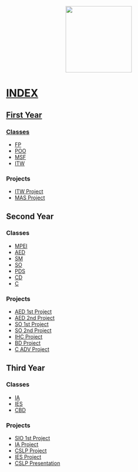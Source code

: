 <div align="center">
  <a href="https://github.com/AlexandreCotorobai">
  <img height="180em" src="https://github-readme-stats-gsjs-paksl8lxw-alexandrecotorobai.vercel.app/api/?username=AlexandreCotorobai&show_icons=true&theme=transparent&include_all_commits=true&count_private=true"/>
</div>


# INDEX

## First Year

### Classes
* [FP](https://github.com/AlexandreCotorobai/FP)
* [POO](https://github.com/AlexandreCotorobai/POO)
* [MSF](https://github.com/AlexandreCotorobai/MSF)
* [ITW](https://github.com/AlexandreCotorobai/ITW)

### Projects
* [ITW Project](https://github.com/AlexandreCotorobai/ITW_project-formula1)
* [MAS Project](https://github.com/AlexandreCotorobai/GrabnEat)


## Second Year
### Classes
* [MPEI](https://github.com/AlexandreCotorobai/MPEI)
* [AED](https://github.com/AlexandreCotorobai/AED)
* [SM](https://github.com/AlexandreCotorobai/SM)
* [SO](https://github.com/AlexandreCotorobai/SO)
* [PDS](https://github.com/AlexandreCotorobai/PDS)
* [CD](https://github.com/AlexandreCotorobai/CD)
* [C](https://github.com/AlexandreCotorobai/C)


### Projects
* [AED 1st Project](https://github.com/AlexandreCotorobai/AED_project)
* [AED 2nd Project](https://github.com/AlexandreCotorobai/AED_project2)
* [SO 1st Project](https://github.com/AlexandreCotorobai/SO_project)
* [SO 2nd Project](https://github.com/AlexandreCotorobai/SO_project2)
* [IHC Project](https://github.com/AlexandreCotorobai/IHC_Project)
* [BD Project](https://github.com/AlexandreCotorobai/AnimeDB)
* [C ADV Project](https://github.com/AlexandreCotorobai/C_adv_project)

## Third Year
### Classes
* [IA](https://github.com/AlexandreCotorobai/IA)
* [IES](https://github.com/AlexandreCotorobai/IES_107849)
* [CBD](https://github.com/AlexandreCotorobai/CBD)

### Projects
* [SIO 1st Project](https://github.com/AlexandreCotorobai/SIO_project1)
* [IA Project](https://github.com/AlexandreCotorobai/IA_project)
* [CSLP Project](https://github.com/AlexandreCotorobai/CSLP)
* [IES Project](https://github.com/AlexandreCotorobai/IES_CountMeIn)
* [CSLP Presentation](https://github.com/AlexandreCotorobai/Rust_CSLP)


